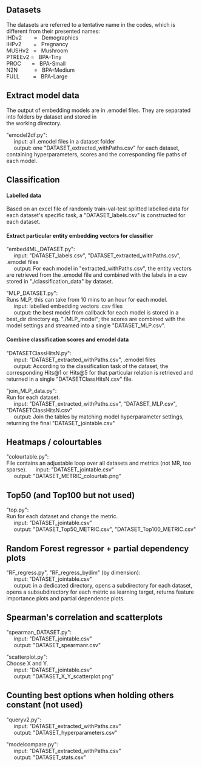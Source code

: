 ## Datasets
The datasets are referred to a tentative name in the codes, which is different from their presented names:\
IHDv2 &nbsp;&nbsp;&nbsp;&nbsp;&nbsp;&nbsp;&nbsp;= &nbsp;&nbsp;Demographics\
IHPv2 &nbsp;&nbsp;&nbsp;&nbsp;&nbsp;&nbsp;&nbsp;= &nbsp;&nbsp;Pregnancy\
MUSHv2 &nbsp;&nbsp;= &nbsp;&nbsp;Mushroom\
PTREEv2 = &nbsp;&nbsp;BPA-Tiny\
PROC &nbsp;&nbsp;&nbsp;&nbsp;&nbsp;&nbsp;= &nbsp;&nbsp;BPA-Small\
N2N &nbsp;&nbsp;&nbsp;&nbsp;&nbsp;&nbsp;&nbsp;&nbsp;&nbsp;&nbsp;= &nbsp;&nbsp;BPA-Medium\
FULL &nbsp;&nbsp;&nbsp;&nbsp;&nbsp;&nbsp;&nbsp;&nbsp;= &nbsp;&nbsp;BPA-Large

## Extract model data
The output of embedding models are in .emodel files. They are separated into folders by dataset and stored in\
the working directory.

"emodel2df.py":\
&nbsp;&nbsp;&nbsp;&nbsp; input: all .emodel files in a dataset folder\
&nbsp;&nbsp;&nbsp;&nbsp; output: one "DATASET_extracted_withPaths.csv" for each dataset, containing hyperparameters, scores and the corresponding file paths of each model.

## Classification
#### Labelled data
Based on an excel file of randomly train-val-test splitted labelled data for each dataset's specific task, a "DATASET_labels.csv" is constructed for each dataset.

#### Extract particular entity embedding vectors for classifier
"embed4ML_DATASET.py":\
&nbsp;&nbsp;&nbsp;&nbsp; input: "DATASET_labels.csv", "DATASET_extracted_withPaths.csv", .emodel files\
&nbsp;&nbsp;&nbsp;&nbsp; output: For each model in "extracted_withPaths.csv", the entity vectors are retrieved from the .emodel file and combined with the labels in a csv stored in "./classification_data" by dataset.

"MLP_DATASET.py":\
Runs MLP, this can take from 10 mins to an hour for each model.\
&nbsp;&nbsp;&nbsp;&nbsp; input: labelled embedding vectors .csv files\
&nbsp;&nbsp;&nbsp;&nbsp; output: the best model from callback for each model is stored in a best_dir directory eg. "./MLP_model"; the scores are combined with the model settings and streamed into a single "DATASET_MLP.csv".

#### Combine classification scores and emodel data
"DATASETClassHitsN.py":\
&nbsp;&nbsp;&nbsp;&nbsp; input: "DATASET_extracted_withPaths.csv", .emodel files\
&nbsp;&nbsp;&nbsp;&nbsp; output: According to the classification task of the dataset, the corresponding Hits@1 or Hits@5 for that particular relation is retrieved and returned in a single "DATASETClassHitsN.csv" file.

"join_MLP_data.py":\
Run for each dataset.\
&nbsp;&nbsp;&nbsp;&nbsp; input: "DATASET_extracted_withPaths.csv", "DATASET_MLP.csv", "DATASETClassHitsN.csv"\
&nbsp;&nbsp;&nbsp;&nbsp; output: Join the tables by matching model hyperparameter settings, returning the final "DATASET_jointable.csv"

## Heatmaps / colourtables
"colourtable.py":\
File contains an adjustable loop over all datasets and metrics (not MR, too sparse).
&nbsp;&nbsp;&nbsp;&nbsp; input: "DATASET_jointable.csv"\
&nbsp;&nbsp;&nbsp;&nbsp; output: "DATASET_METRIC_colourtab.png"

## Top50 (and Top100 but not used)
"top.py":\
Run for each dataset and change the metric.\
&nbsp;&nbsp;&nbsp;&nbsp; input: "DATASET_jointable.csv"\
&nbsp;&nbsp;&nbsp;&nbsp; output: "DATASET_Top50_METRIC.csv", "DATASET_Top100_METRIC.csv"

## Random Forest regressor + partial dependency plots
"RF_regress.py", "RF_regress_bydim" (by dimension):\
&nbsp;&nbsp;&nbsp;&nbsp; input: "DATASET_jointable.csv"\
&nbsp;&nbsp;&nbsp;&nbsp; output: in a dedicated directory, opens a subdirectory for each dataset, opens a subsubdirectory for each metric as learning target, returns feature importance plots and partial dependence plots.

## Spearman's correlation and scatterplots
"spearman_DATASET.py":\
&nbsp;&nbsp;&nbsp;&nbsp; input: "DATASET_jointable.csv"\
&nbsp;&nbsp;&nbsp;&nbsp; output: "DATASET_spearmanr.csv"

"scatterplot.py":\
Choose X and Y.\
&nbsp;&nbsp;&nbsp;&nbsp; input: "DATASET_jointable.csv"\
&nbsp;&nbsp;&nbsp;&nbsp; output: "DATASET_X_Y_scatterplot.png"

## Counting best options when holding others constant (not used)
"queryv2.py":\
&nbsp;&nbsp;&nbsp;&nbsp; input: "DATASET_extracted_withPaths.csv"\
&nbsp;&nbsp;&nbsp;&nbsp; output: "DATASET_hyperparameters.csv"

"modelcompare.py":\
&nbsp;&nbsp;&nbsp;&nbsp; input: "DATASET_extracted_withPaths.csv"\
&nbsp;&nbsp;&nbsp;&nbsp; output: "DATASET_stats.csv"
